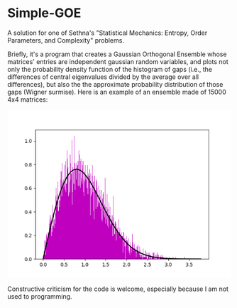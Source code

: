 # Simple-GOE
A solution for one of Sethna's "Statistical Mechanics: Entropy, Order Parameters, and Complexity" problems.

Briefly, it's a program that creates a Gaussian Orthogonal Ensemble whose matrices' entries are independent gaussian random variables, and plots not only the probability density function of the histogram of gaps (i.e., the differences of central eigenvalues divided by the average over all differences), but also the the approximate probability distribution of those gaps (Wigner surmise). Here is an example of an ensemble made of 15000  4x4 matrices:

![](images/probdistN4.png)

Constructive criticism for the code is welcome, especially because I am not used to programming.
